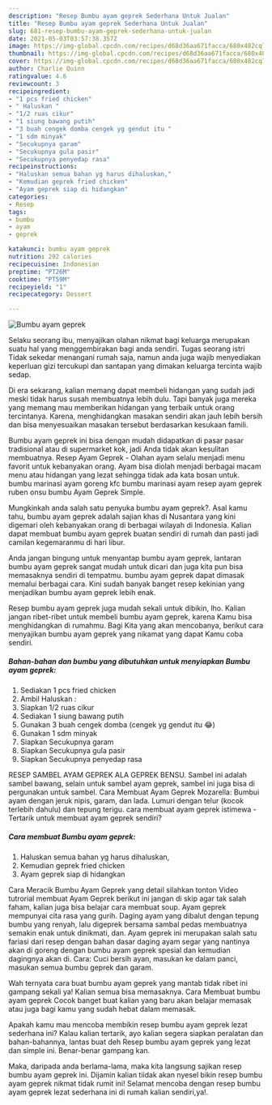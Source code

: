 ```yaml
---
description: "Resep Bumbu ayam geprek Sederhana Untuk Jualan"
title: "Resep Bumbu ayam geprek Sederhana Untuk Jualan"
slug: 681-resep-bumbu-ayam-geprek-sederhana-untuk-jualan
date: 2021-05-03T03:57:38.357Z
image: https://img-global.cpcdn.com/recipes/d68d36aa671facca/680x482cq70/bumbu-ayam-geprek-foto-resep-utama.jpg
thumbnail: https://img-global.cpcdn.com/recipes/d68d36aa671facca/680x482cq70/bumbu-ayam-geprek-foto-resep-utama.jpg
cover: https://img-global.cpcdn.com/recipes/d68d36aa671facca/680x482cq70/bumbu-ayam-geprek-foto-resep-utama.jpg
author: Charlie Quinn
ratingvalue: 4.6
reviewcount: 3
recipeingredient:
- "1 pcs fried chicken"
- " Haluskan "
- "1/2 ruas cikur"
- "1 siung bawang putih"
- "3 buah cengek domba cengek yg gendut itu "
- "1 sdm minyak"
- "Secukupnya garam"
- "Secukupnya gula pasir"
- "Secukupnya penyedap rasa"
recipeinstructions:
- "Haluskan semua bahan yg harus dihaluskan,"
- "Kemudian geprek fried chicken"
- "Ayam geprek siap di hidangkan"
categories:
- Resep
tags:
- bumbu
- ayam
- geprek

katakunci: bumbu ayam geprek 
nutrition: 292 calories
recipecuisine: Indonesian
preptime: "PT26M"
cooktime: "PT59M"
recipeyield: "1"
recipecategory: Dessert

---
```



![Bumbu ayam geprek](https://img-global.cpcdn.com/recipes/d68d36aa671facca/680x482cq70/bumbu-ayam-geprek-foto-resep-utama.jpg)

Selaku seorang ibu, menyajikan olahan nikmat bagi keluarga merupakan suatu hal yang menggembirakan bagi anda sendiri. Tugas seorang istri Tidak sekedar menangani rumah saja, namun anda juga wajib menyediakan keperluan gizi tercukupi dan santapan yang dimakan keluarga tercinta wajib sedap.

Di era  sekarang, kalian memang dapat membeli hidangan yang sudah jadi meski tidak harus susah membuatnya lebih dulu. Tapi banyak juga mereka yang memang mau memberikan hidangan yang terbaik untuk orang tercintanya. Karena, menghidangkan masakan sendiri akan jauh lebih bersih dan bisa menyesuaikan masakan tersebut berdasarkan kesukaan famili. 

Bumbu ayam geprek ini bisa dengan mudah didapatkan di pasar pasar tradisional atau di supermarket kok, jadi Anda tidak akan kesulitan membuatnya. Resep Ayam Geprek - Olahan ayam selalu menjadi menu favorit untuk kebanyakan orang. Ayam bisa diolah menjadi berbagai macam menu atau hidangan yang lezat sehingga tidak ada kata bosan untuk. bumbu marinasi ayam goreng kfc bumbu marinasi ayam resep ayam geprek ruben onsu bumbu Ayam Geprek Simple.

Mungkinkah anda salah satu penyuka bumbu ayam geprek?. Asal kamu tahu, bumbu ayam geprek adalah sajian khas di Nusantara yang kini digemari oleh kebanyakan orang di berbagai wilayah di Indonesia. Kalian dapat membuat bumbu ayam geprek buatan sendiri di rumah dan pasti jadi camilan kegemaranmu di hari libur.

Anda jangan bingung untuk menyantap bumbu ayam geprek, lantaran bumbu ayam geprek sangat mudah untuk dicari dan juga kita pun bisa memasaknya sendiri di tempatmu. bumbu ayam geprek dapat dimasak memalui berbagai cara. Kini sudah banyak banget resep kekinian yang menjadikan bumbu ayam geprek lebih enak.

Resep bumbu ayam geprek juga mudah sekali untuk dibikin, lho. Kalian jangan ribet-ribet untuk membeli bumbu ayam geprek, karena Kamu bisa menghidangkan di rumahmu. Bagi Kita yang akan mencobanya, berikut cara menyajikan bumbu ayam geprek yang nikamat yang dapat Kamu coba sendiri.

<!--inarticleads1-->

##### Bahan-bahan dan bumbu yang dibutuhkan untuk menyiapkan Bumbu ayam geprek:

1. Sediakan 1 pcs fried chicken
1. Ambil  Haluskan :
1. Siapkan 1/2 ruas cikur
1. Sediakan 1 siung bawang putih
1. Gunakan 3 buah cengek domba (cengek yg gendut itu 😂)
1. Gunakan 1 sdm minyak
1. Siapkan Secukupnya garam
1. Siapkan Secukupnya gula pasir
1. Siapkan Secukupnya penyedap rasa


RESEP SAMBEL AYAM GEPREK ALA GEPREK BENSU. Sambel ini adalah sambel bawang, selain untuk sambel ayam geprek, sambel ini juga bisa di pergunakan untuk sambel. Cara Membuat Ayam Geprek Mozarella: Bumbui ayam dengan jeruk nipis, garam, dan lada. Lumuri dengan telur (kocok terlebih dahulu) dan tepung terigu. cara membuat ayam geprek istimewa - Tertarik untuk membuat ayam geprek sendiri? 

<!--inarticleads2-->

##### Cara membuat Bumbu ayam geprek:

1. Haluskan semua bahan yg harus dihaluskan,
1. Kemudian geprek fried chicken
1. Ayam geprek siap di hidangkan


Cara Meracik Bumbu Ayam Geprek yang detail silahkan tonton Video tutrorial membuat Ayam Geprek berikut ini jangan di skip agar tak salah faham, kalian juga bisa belajar cara membuat soup. Ayam geprek mempunyai cita rasa yang gurih. Daging ayam yang dibalut dengan tepung bumbu yang renyah, lalu digeprek bersama sambal pedas membuatnya semakin enak untuk dinikmati, dan. Ayam geprek ini merupakan salah satu fariasi dari resep dengan bahan dasar daging ayam segar yang nantinya akan di goreng dengan bumbu ayam geprek spesial dan kemudian dagingnya akan di. Cara: Cuci bersih ayan, masukan ke dalam panci, masukan semua bumbu geprek dan garam. 

Wah ternyata cara buat bumbu ayam geprek yang mantab tidak ribet ini gampang sekali ya! Kalian semua bisa memasaknya. Cara Membuat bumbu ayam geprek Cocok banget buat kalian yang baru akan belajar memasak atau juga bagi kamu yang sudah hebat dalam memasak.

Apakah kamu mau mencoba membikin resep bumbu ayam geprek lezat sederhana ini? Kalau kalian tertarik, ayo kalian segera siapkan peralatan dan bahan-bahannya, lantas buat deh Resep bumbu ayam geprek yang lezat dan simple ini. Benar-benar gampang kan. 

Maka, daripada anda berlama-lama, maka kita langsung sajikan resep bumbu ayam geprek ini. Dijamin kalian tiidak akan nyesel bikin resep bumbu ayam geprek nikmat tidak rumit ini! Selamat mencoba dengan resep bumbu ayam geprek lezat sederhana ini di rumah kalian sendiri,ya!.


